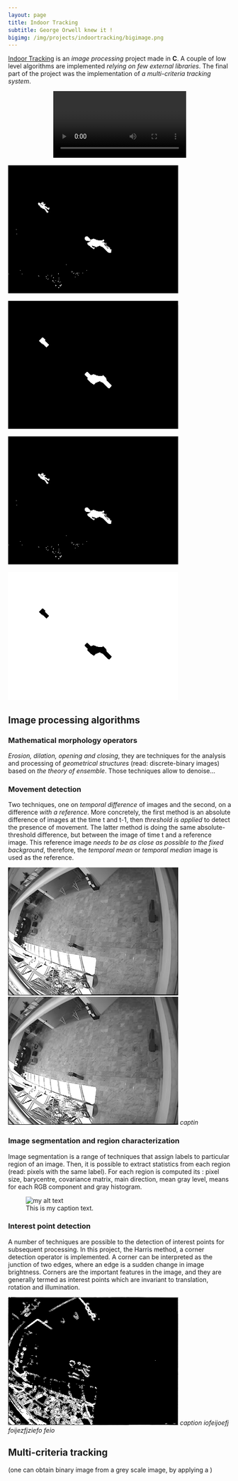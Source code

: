 ```yaml
---
layout: page
title: Indoor Tracking
subtitle: George Orwell knew it !
bigimg: /img/projects/indoortracking/bigimage.png
---
```


[Indoor Tracking](https://github.com/johan-gras/Indoor-Tracking) is an *image processing* project made in **C**.
A couple of low level algorithms are implemented *relying on few external libraries*.
The final part of the project was the implementation of *a multi-criteria tracking system*.

<div style="text-align: center;">
	<video src="/img/projects/indoortracking/video.mp4" autoplay controls loop>Indoor Tracking Video</video>
</div>

![alt text](/img/projects/indoortracking/result.gif "t")

![alt text](/img/projects/indoortracking/resultclean.gif "t")

![alt text](/img/projects/indoortracking/resultmove.gif "t")

![alt text](/img/projects/indoortracking/resultregion.gif "t")


## Image processing algorithms
### Mathematical morphology operators
*Erosion, dilation, opening and closing*, they are techniques for the analysis and processing of *geometrical structures* (read: discrete-binary images) based on *the theory of ensemble*.
Those techniques allow to denoise...

### Movement detection
Two techniques, one on *temporal difference* of images and the second, on a difference *with a reference*.
More concretely, the first method is an absolute difference of images at the time t and t-1, then *threshold is applied* to detect the presence of movement.
The latter method is doing the same absolute-threshold difference, but between the image of time t and a reference image. This reference image *needs to be as close as possible to the fixed background*, therefore, the *temporal mean* or *temporal median* image is used as the reference.

![alt text](/img/projects/indoortracking/mean.png "Mean temporal filter")
![alt text](/img/projects/indoortracking/median.png "Median temporal filter")
*captin*

### Image segmentation and region characterization
Image segmentation is a range of techniques that assign labels to particular region of an image.
Then, it is possible to extract statistics from each region (read: pixels with the same label).
For each region is computed its : pixel size, barycentre, covariance matrix, main direction, mean gray level, means for each RGB component and gray histogram.

<figure>
  <img src="{/img/projects/indoortracking/mean.png" alt="my alt text"/>
  <figcaption>This is my caption text.</figcaption>
</figure>

### Interest point detection
A number of techniques are possible to the detection of interest points for subsequent processing. In this project, the Harris method, a corner detection operator is implemented. 
A corner can be interpreted as the junction of two edges, where an edge is a sudden change in image brightness.
Corners are the important features in the image, and they are generally termed as interest points which are invariant to translation, rotation and illumination.

![alt text](/img/projects/indoortracking/harison.png "Harris Corner Detector")
*caption iofeijoefj foijezfjziefo feio*

## Multi-criteria tracking

(one can obtain binary image from a grey scale image, by applying a )